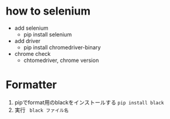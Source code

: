 # how to selenium
- add selenium
    - pip install selenium
- add driver
    - pip install chromedriver-binary
- chrome check
    - chtomedriver, chrome version


# Formatter
1. pipでformat用のblackをインストールする
`pip install black`
2. 実行
` black ファイル名`